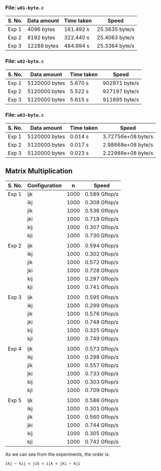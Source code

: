 ### File: `w01-byte.c`

| S. No.   | Data amount | Time taken | Speed          |
| -------- | ----------- | ---------- | -------------- |
| Exp 1    | 4096 bytes  | 161.492 s  | 25.3635 byte/s |
| Exp 2    | 8192 bytes  | 322.440 s  | 25.4063 byte/s |
| Exp 3    | 12288 bytes | 484.994 s  | 25.3364 byte/s |

### File: `w02-byte.c`

| S. No.   | Data amount    | Time taken | Speed         |
| -------- | -------------- | ---------- | ------------- |
| Exp 1    | 5120000 bytes  | 5.670 s    | 902971 byte/s |
| Exp 2    | 5120000 bytes  | 5.522 s    | 927197 byte/s |
| Exp 3    | 5120000 bytes  | 5.615 s    | 911895 byte/s |

### File: `w03-byte.c`

| S. No.   | Data amount    | Time taken | Speed              |
| -------- | -------------- | ---------- | ------------------ |
| Exp 1    | 5120000 bytes  | 0.014 s    | 3.72756e+08 byte/s |
| Exp 2    | 5120000 bytes  | 0.017 s    | 2.98668e+08 byte/s |
| Exp 3    | 5120000 bytes  | 0.023 s    | 2.22988e+08 byte/s |

## Matrix Multiplication
| S. No.   | Configuration  | n    | Speed         |
| -------- | -------------- | ---- | ------------- |
| Exp 1    | ijk            | 1000 | 0.589 Gflop/s |
|          | ikj            | 1000 | 0.308 Gflop/s |
|          | jik            | 1000 | 0.536 Gflop/s |
|          | jki            | 1000 | 0.718 Gflop/s |
|          | kij            | 1000 | 0.307 Gflop/s |
|          | kji            | 1000 | 0.730 Gflop/s |
|          |                |      |               |
| Exp 2    | ijk            | 1000 | 0.594 Gflop/s |
|          | ikj            | 1000 | 0.302 Gflop/s |
|          | jik            | 1000 | 0.572 Gflop/s |
|          | jki            | 1000 | 0.728 Gflop/s |
|          | kij            | 1000 | 0.297 Gflop/s |
|          | kji            | 1000 | 0.741 Gflop/s |
|          |                |      |               |
| Exp 3    | ijk            | 1000 | 0.595 Gflop/s |
|          | ikj            | 1000 | 0.299 Gflop/s |
|          | jik            | 1000 | 0.576 Gflop/s |
|          | jki            | 1000 | 0.748 Gflop/s |
|          | kij            | 1000 | 0.325 Gflop/s |
|          | kji            | 1000 | 0.749 Gflop/s |
|          |                |      |               |
| Exp 4    | ijk            | 1000 | 0.573 Gflop/s |
|          | ikj            | 1000 | 0.298 Gflop/s |
|          | jik            | 1000 | 0.557 Gflop/s |
|          | jki            | 1000 | 0.733 Gflop/s |
|          | kij            | 1000 | 0.303 Gflop/s |
|          | kji            | 1000 | 0.709 Gflop/s |
|          |                |      |               |
| Exp 5    | ijk            | 1000 | 0.586 Gflop/s |
|          | ikj            | 1000 | 0.301 Gflop/s |
|          | jik            | 1000 | 0.560 Gflop/s |
|          | jki            | 1000 | 0.744 Gflop/s |
|          | kij            | 1000 | 0.305 Gflop/s |
|          | kji            | 1000 | 0.742 Gflop/s |

As we can see from the experiments, the order is:
```
ikj ~ kij < jik < ijk < jki ~ kji
```
